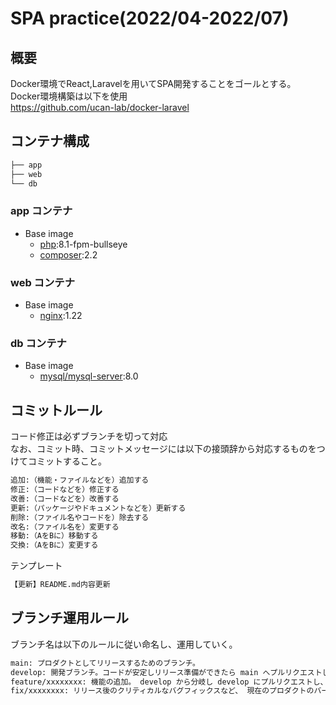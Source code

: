 # SPA practice(2022/04-2022/07)
## 概要
Docker環境でReact,Laravelを用いてSPA開発することをゴールとする。
</br>Docker環境構築は以下を使用
</br>https://github.com/ucan-lab/docker-laravel

## コンテナ構成

```bash
├── app
├── web
└── db
```

### app コンテナ

- Base image
  - [php](https://hub.docker.com/_/php):8.1-fpm-bullseye
  - [composer](https://hub.docker.com/_/composer):2.2

### web コンテナ

- Base image
  - [nginx](https://hub.docker.com/_/nginx):1.22

### db コンテナ

- Base image
  - [mysql/mysql-server](https://hub.docker.com/r/mysql/mysql-server):8.0

## コミットルール
コード修正は必ずブランチを切って対応
</br>なお、コミット時、コミットメッセージには以下の接頭辞から対応するものをつけてコミットすること。

```bash
追加:（機能・ファイルなどを）追加する
修正:（コードなどを）修正する
改善:（コードなどを）改善する
更新:（パッケージやドキュメントなどを）更新する
削除:（ファイル名やコードを）除去する
改名:（ファイル名を）変更する
移動:（AをBに）移動する
交換:（AをBに）変更する
```

テンプレート
```bash
【更新】README.md内容更新
```

## ブランチ運用ルール
ブランチ名は以下のルールに従い命名し、運用していく。

```bash
main: プロダクトとしてリリースするためのブランチ。
develop: 開発ブランチ。コードが安定しリリース準備ができたら main へプルリクエストし、マージする。このブランチが最新バージョンとなる。
feature/xxxxxxxx: 機能の追加。 develop から分岐し develop にプルリクエストし、マージする。
fix/xxxxxxxx: リリース後のクリティカルなバグフィックスなど、 現在のプロダクトのバージョンに対する変更用。
```

